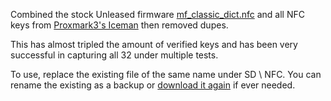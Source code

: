 Combined the stock Unleased firmware [mf_classic_dict.nfc](https://github.com/Eng1n33r/flipperzero-firmware/blob/dev/assets/resources/nfc/assets/mf_classic_dict.nfc) and all NFC keys from [Proxmark3's Iceman](https://github.com/RfidResearchGroup/proxmark3/tree/master/client/dictionaries) then removed dupes.

This has almost tripled the amount of verified keys and has been very successful in capturing all 32 under multiple tests.

To use, replace the existing file of the same name under SD \ NFC. You can rename the existing as a backup or [download it again](https://github.com/Eng1n33r/flipperzero-firmware/blob/dev/assets/resources/nfc/assets/mf_classic_dict.nfc) if ever needed.
